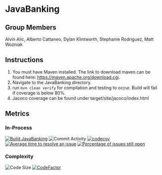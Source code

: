 # JavaBanking
## Group Members
Alvin Alic,  Alberto Cattaneo, Dylan Klintworth, Stephanie Rodriguez, Matt Wozniak 
## Instructions
1. You must have Maven installed. The link to download maven can be found here: https://maven.apache.org/download.cgi.
2. Navigate to the JavaBanking directory.
3. run `mvn clean verify` for compilation and testing to occur. Build will fail if coverage is below 80%.
4. Jacoco coverage can be found under target/site/jacoco/index.html
## Metrics
### In-Process
[![Build JavaBanking](https://github.com/DylanKlintworth/JavaBanking/actions/workflows/maven.yml/badge.svg?branch=main)](https://github.com/DylanKlintworth/JavaBanking/actions/workflows/maven.yml)
![Commit Activity](https://img.shields.io/github/commit-activity/m/DylanKlintworth/JavaBanking)
[![codecov](https://codecov.io/gh/DylanKlintworth/JavaBanking/branch/main/graph/badge.svg?token=YYYWFT4HCV)](https://codecov.io/gh/DylanKlintworth/JavaBanking)
[![Average time to resolve an issue](http://isitmaintained.com/badge/resolution/DylanKlintworth/JavaBanking.svg)](http://isitmaintained.com/project/DylanKlintworth/JavaBanking "Average time to resolve an issue")
[![Percentage of issues still open](http://isitmaintained.com/badge/open/DylanKlintworth/JavaBanking.svg)](http://isitmaintained.com/project/DylanKlintworth/JavaBanking "Percentage of issues still open")
### Complexity
![Code Size](https://img.shields.io/github/languages/code-size/DylanKlintworth/JavaBanking?style=plastic)
[![CodeFactor](https://www.codefactor.io/repository/github/dylanklintworth/javabanking/badge/main)](https://www.codefactor.io/repository/github/dylanklintworth/javabanking/overview/main)
